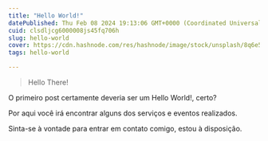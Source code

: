 ```yaml
---
title: "Hello World!"
datePublished: Thu Feb 08 2024 19:13:06 GMT+0000 (Coordinated Universal Time)
cuid: clsdljcg6000008js45fq706h
slug: hello-world
cover: https://cdn.hashnode.com/res/hashnode/image/stock/unsplash/8q6e5hu3Ilc/upload/006c7e6e33be2604d9d0a6a1fa02ec72.jpeg
tags: hello-world

---
```


> Hello There!

O primeiro post certamente deveria ser um Hello World!, certo?

Por aqui você irá encontrar alguns dos serviços e eventos realizados.

Sinta-se à vontade para entrar em contato comigo, estou à disposição.